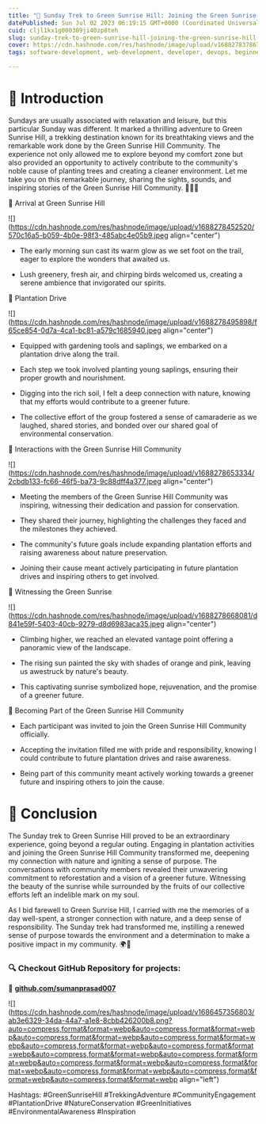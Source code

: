 ```yaml
---
title: "🌄 Sunday Trek to Green Sunrise Hill: Joining the Green Sunrise Hill Community 🌱"
datePublished: Sun Jul 02 2023 06:19:15 GMT+0000 (Coordinated Universal Time)
cuid: cljl1kx1g000309ji40zp8teh
slug: sunday-trek-to-green-sunrise-hill-joining-the-green-sunrise-hill-community
cover: https://cdn.hashnode.com/res/hashnode/image/upload/v1688278378673/a0c95f90-b02c-4533-817a-075351c8ab3c.jpeg
tags: software-development, web-development, developer, devops, beginners

---
```


# **📍** Introduction

Sundays are usually associated with relaxation and leisure, but this particular Sunday was different. It marked a thrilling adventure to Green Sunrise Hill, a trekking destination known for its breathtaking views and the remarkable work done by the Green Sunrise Hill Community. The experience not only allowed me to explore beyond my comfort zone but also provided an opportunity to actively contribute to the community's noble cause of planting trees and creating a cleaner environment. Let me take you on this remarkable journey, sharing the sights, sounds, and inspiring stories of the Green Sunrise Hill Community. 🚶‍♀️🌳

🌿 Arrival at Green Sunrise Hill

![](https://cdn.hashnode.com/res/hashnode/image/upload/v1688278452520/570c16a5-b059-4b0e-98f3-485abc4e05b9.jpeg align="center")

* The early morning sun cast its warm glow as we set foot on the trail, eager to explore the wonders that awaited us.
    
* Lush greenery, fresh air, and chirping birds welcomed us, creating a serene ambience that invigorated our spirits.
    

🌱 Plantation Drive

![](https://cdn.hashnode.com/res/hashnode/image/upload/v1688278495898/f65ce854-0d7a-4ca1-bc81-a579c1685940.jpeg align="center")

* Equipped with gardening tools and saplings, we embarked on a plantation drive along the trail.
    
* Each step we took involved planting young saplings, ensuring their proper growth and nourishment.
    
* Digging into the rich soil, I felt a deep connection with nature, knowing that my efforts would contribute to a greener future.
    
* The collective effort of the group fostered a sense of camaraderie as we laughed, shared stories, and bonded over our shared goal of environmental conservation.
    

💬 Interactions with the Green Sunrise Hill Community

![](https://cdn.hashnode.com/res/hashnode/image/upload/v1688278653334/2cbdb133-fc66-46f5-ba73-9c88dff4a377.jpeg align="center")

* Meeting the members of the Green Sunrise Hill Community was inspiring, witnessing their dedication and passion for conservation.
    
* They shared their journey, highlighting the challenges they faced and the milestones they achieved.
    
* The community's future goals include expanding plantation efforts and raising awareness about nature preservation.
    
* Joining their cause meant actively participating in future plantation drives and inspiring others to get involved.
    

🌅 Witnessing the Green Sunrise

![](https://cdn.hashnode.com/res/hashnode/image/upload/v1688278668081/d841e59f-5403-40cb-9279-d8d6983aca35.jpeg align="center")

* Climbing higher, we reached an elevated vantage point offering a panoramic view of the landscape.
    
* The rising sun painted the sky with shades of orange and pink, leaving us awestruck by nature's beauty.
    
* This captivating sunrise symbolized hope, rejuvenation, and the promise of a greener future.
    

🌿 Becoming Part of the Green Sunrise Hill Community

* Each participant was invited to join the Green Sunrise Hill Community officially.
    
* Accepting the invitation filled me with pride and responsibility, knowing I could contribute to future plantation drives and raise awareness.
    
* Being part of this community meant actively working towards a greener future and inspiring others to join the cause.
    

# **📍** Conclusion

The Sunday trek to Green Sunrise Hill proved to be an extraordinary experience, going beyond a regular outing. Engaging in plantation activities and joining the Green Sunrise Hill Community transformed me, deepening my connection with nature and igniting a sense of purpose. The conversations with community members revealed their unwavering commitment to reforestation and a vision of a greener future. Witnessing the beauty of the sunrise while surrounded by the fruits of our collective efforts left an indelible mark on my soul.

As I bid farewell to Green Sunrise Hill, I carried with me the memories of a day well-spent, a stronger connection with nature, and a deep sense of responsibility. The Sunday trek had transformed me, instilling a renewed sense of purpose towards the environment and a determination to make a positive impact in my community. 🌍💚

### **🔍 Checkout GitHub Repository for projects:**

**🔗** [**github.com/sumanprasad007**](http://github.com/sumanprasad007)

![](https://cdn.hashnode.com/res/hashnode/image/upload/v1686457356803/ab3e6329-34da-44a7-a1e8-8cbb426200b8.png?auto=compress,format&format=webp&auto=compress,format&format=webp&auto=compress,format&format=webp&auto=compress,format&format=webp&auto=compress,format&format=webp&auto=compress,format&format=webp&auto=compress,format&format=webp&auto=compress,format&format=webp&auto=compress,format&format=webp&auto=compress,format&format=webp&auto=compress,format&format=webp&auto=compress,format&format=webp&auto=compress,format&format=webp align="left")

Hashtags: #GreenSunriseHill #TrekkingAdventure #CommunityEngagement #PlantationDrive #NatureConservation #GreenInitiatives #EnvironmentalAwareness #Inspiration